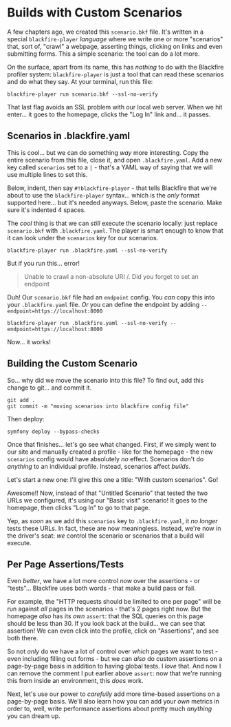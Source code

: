 # Builds with Custom Scenarios

A few chapters ago, we created this `scenario.bkf` file. It's written in a special
`blackfire-player` *language* where we write one or more "scenarios" that, sort
of, "crawl" a webpage, asserting things, clicking on links and even submitting
forms. This a simple scenario: the tool can do a lot more.

On the surface, apart from its name, this has *nothing* to do with the Blackfire
profiler system: `blackfire-player` is just a tool that can read these scenarios
and do what they say. At your terminal, run this file:

```terminal
blackfire-player run scenario.bkf --ssl-no-verify
```

That last flag avoids an SSL problem with our local web server. When we hit enter...
it goes to the homepage, clicks the "Log In" link and... it passes.

## Scenarios in .blackfire.yaml

This is cool... but we can do something *way* more interesting. Copy the entire
scenario from this file, close it, and open `.blackfire.yaml`. Add a new key
called `scenarios` set to a `|` - that's a YAML way of saying that we will use
multiple lines to set this.

Below, indent, then say `#!blackfire-player` - that tells Blackfire that we're
about to use the `blackfire-player` syntax... which is the *only* format supported
here... but it's needed anyways. Below, paste the scenario. Make sure it's
indented 4 spaces.

The *cool* thing is that we can *still* execute the scenario locally: just replace
`scenario.bkf` with `.blackfire.yaml`. The player is smart enough to know that it
can look under the `scenarios` key for our scenarios.

```terminal-silent
blackfire-player run .blackfire.yaml --ssl-no-verify
```

But if you run this... error!

> Unable to crawl a non-absolute URI /. Did you forget to set an endpoint

Duh! Our `scenario.bkf` file had an `endpoint` config. You *can* copy this
into your `.blackfire.yaml` file. *Or* you can define the endpoint by adding
`--endpoint=https://localhost:8000`

```terminal-silent
blackfire-player run .blackfire.yaml --ssl-no-verify --endpoint=https://localhost:8000
```

Now... it works!

## Building the Custom Scenario

So... why did we move the scenario into this file? To find out, add this change
to git... and commit it.

```terminal-silent
git add .
git commit -m "moving scenarios into blackfire config file"
```

Then deploy:

```terminal
symfony deploy --bypass-checks
```

Once that finishes... let's go see what changed. First, if we simply went to our
site and manually created a profile - like for the homepage - the new `scenarios`
config would have absolutely *no* effect. Scenarios don't do *anything* to an
individual profile. Instead, scenarios affect *builds*.

Let's start a new one: I'll give this one a title: "With custom scenarios". Go!

Awesome!! Now, instead of that "Untitled Scenario" that tested the two URLs we
configured, it's using our "Basic visit" scenario! It goes to the homepage, then
clicks "Log In" to go to that page.

Yep, as *soon* as we add this `scenarios` key to `.blackfire.yaml`, it
*no longer* tests these URLs. In fact, these are now meaningless. Instead, we're
now in the driver's seat: *we* control the scenario or scenarios that a build
will execute.

## Per Page Assertions/Tests

Even *better*, we have a lot more control *now* over the assertions - or "tests"...
Blackfire uses both words - that make a build pass or fail.

For example, the "HTTP requests should be limited to one per page" will be
run against *all* pages in the scenarios - that's 2 pages right now. But the
homepage *also* has its *own* `assert`: that the SQL queries on this page should
be less than 30. If you look back at the build... we can see that assertion!
We can even click into the profile, click on "Assertions", and see both there.

So not *only* do we have a lot of control over *which* pages we want to test - even
including filling out forms - but we can *also* do custom assertions on a
page-by-page basis in addition to having global tests. I *love* that. And now I
can remove the comment I put earlier above `assert`: now that we're running
this from inside an environment, this *does* work.

Next, let's use our power to *carefully* add more time-based assertions on a
page-by-page basis. We'll also learn how you can add your *own* metrics in order
to, well, write performance assertions about pretty much *anything* you can dream
up.
